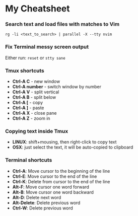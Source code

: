 # My Cheatsheet

### Search text and load files with matches to Vim

`rg -li <text_to_search> | parallel -X --tty nvim`

### Fix Terminal messy screen output

Either run: `reset` or `stty sane`

### Tmux shortcuts

- **Ctrl-A C** - new window
- **Ctrl-A number** - switch window by number
- **Ctrl-A V** - split vertical
- **Ctrl-A B** - split below
- **Ctrl-A [** - copy
- **Ctrl-A ]** - paste
- **Ctrl-A X** - close pane
- **Ctrl-A Z** - zoom in

### Copying text inside Tmux

- **LINUX**: shift+mousing, then right-click to copy text
- **OSX**: just select the text, it will be auto-copied to clipboard

### Terminal shortcuts

- **Ctrl-A**: Move cursor to the beginning of the line
- **Ctrl-E**: Move cursor to the end of the line
- **Ctrl-K**: Delete from cursor to the end of the line
- **Alt-F**: Move cursor one word forward
- **Alt-B**: Move cursor one word backward
- **Alt-D**: Delete next word
- **Alt-Delete**: Delete previous word
- **Ctrl-W**: Delete previous word

